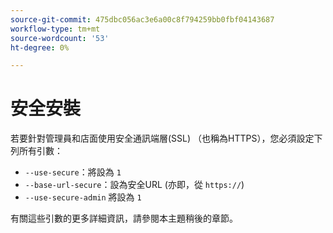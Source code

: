 ```yaml
---
source-git-commit: 475dbc056ac3e6a00c8f794259bb0fbf04143687
workflow-type: tm+mt
source-wordcount: '53'
ht-degree: 0%

---
```

# 安全安裝

若要針對管理員和店面使用安全通訊端層(SSL) （也稱為HTTPS），您必須設定下列所有引數：

* `--use-secure`：將設為 `1`
* `--base-url-secure`：設為安全URL (亦即，從 `https://`)
* `--use-secure-admin` 將設為 `1`

有關這些引數的更多詳細資訊，請參閱本主題稍後的章節。
